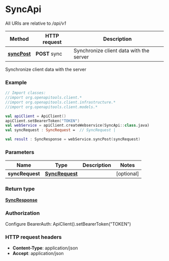 # SyncApi

All URIs are relative to */api/v1*

| Method | HTTP request | Description |
| ------------- | ------------- | ------------- |
| [**syncPost**](SyncApi.md#syncPost) | **POST** sync | Synchronize client data with the server |



Synchronize client data with the server

### Example
```kotlin
// Import classes:
//import org.openapitools.client.*
//import org.openapitools.client.infrastructure.*
//import org.openapitools.client.models.*

val apiClient = ApiClient()
apiClient.setBearerToken("TOKEN")
val webService = apiClient.createWebservice(SyncApi::class.java)
val syncRequest : SyncRequest =  // SyncRequest | 

val result : SyncResponse = webService.syncPost(syncRequest)
```

### Parameters
| Name | Type | Description  | Notes |
| ------------- | ------------- | ------------- | ------------- |
| **syncRequest** | [**SyncRequest**](SyncRequest.md)|  | [optional] |

### Return type

[**SyncResponse**](SyncResponse.md)

### Authorization


Configure BearerAuth:
    ApiClient().setBearerToken("TOKEN")

### HTTP request headers

 - **Content-Type**: application/json
 - **Accept**: application/json

